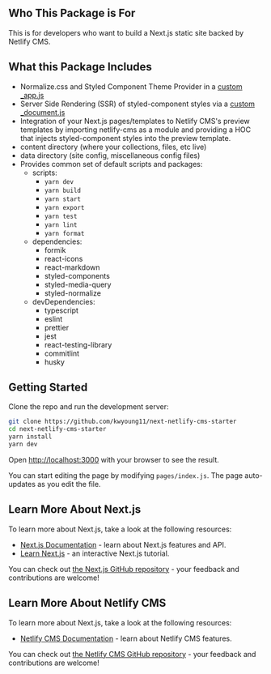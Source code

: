 ## Who This Package is For
This is for developers who want to build a Next.js static site backed by Netlify CMS.

## What this Package Includes
- Normalize.css and Styled Component Theme Provider in a [custom _app.js](https://nextjs.org/docs/advanced-features/custom-app)
- Server Side Rendering (SSR) of styled-component styles via a [custom _document.js](https://nextjs.org/docs/advanced-features/custom-document)
- Integration of your Next.js pages/templates to Netlify CMS's preview templates by importing netlify-cms as a module and providing a HOC that injects styled-component styles into the preview template.
- content directory (where your collections, files, etc live)
- data directory (site config, miscellaneous config files)
- Provides common set of default scripts and packages:
    - scripts:
        - `yarn dev`
        - `yarn build`
        - `yarn start`
        - `yarn export`
        - `yarn test`
        - `yarn lint`
        - `yarn format`
    - dependencies:
        - formik
        - react-icons
        - react-markdown
        - styled-components
        - styled-media-query
        - styled-normalize
    - devDependencies: 
        - typescript
        - eslint
        - prettier
        - jest
        - react-testing-library
        - commitlint
        - husky
    

## Getting Started

Clone the repo and run the development server:
```bash
git clone https://github.com/kwyoung11/next-netlify-cms-starter
cd next-netlify-cms-starter
yarn install
yarn dev
```

Open [http://localhost:3000](http://localhost:3000) with your browser to see the result.

You can start editing the page by modifying `pages/index.js`. The page auto-updates as you edit the file.

## Learn More About Next.js

To learn more about Next.js, take a look at the following resources:

- [Next.js Documentation](https://nextjs.org/docs) - learn about Next.js features and API.
- [Learn Next.js](https://nextjs.org/learn) - an interactive Next.js tutorial.

You can check out [the Next.js GitHub repository](https://github.com/zeit/next.js/) - your feedback and contributions are welcome!

## Learn More About Netlify CMS

To learn more about Next.js, take a look at the following resources:

- [Netlify CMS Documentation](https://www.netlifycms.org/docs) - learn about Netlify CMS features.

You can check out [the Netlify CMS GitHub repository](https://github.com/netlify/netlify-cms) - your feedback and contributions are welcome!
